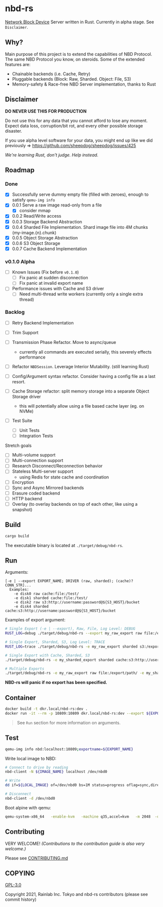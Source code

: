 nbd-rs
======

[Network Block Device](https://en.wikipedia.org/wiki/Network_block_device) Server written in Rust. Currently in alpha stage. See `Disclaimer`.

## Why?

Main purpose of this project is to extend the capabilities of NBD Protocol. The same NBD Protocol you know, on steroids. Some of the extended features are:

  - Chainable backends (i.e. Cache, Retry)
  - Pluggable backends (Block: Raw, Sharded. Object: File, S3)
  - Memory-safety & Race-free NBD Server implementation, thanks to Rust

## Disclaimer

**DO NEVER USE THIS FOR PRODUCTION**

Do not use this for any data that you cannot afford to lose any moment. Expect data loss, corruption/bit rot, and every other possible storage disaster.

If you use alpha level software for your data, you might end up like we did previously => https://github.com/sheepdog/sheepdog/issues/425

*We're learning Rust, don't judge. Help instead.*

## Roadmap

### Done

* [X] Successfully serve dummy empty file (filled with zeroes), enough to satisfy `qemu-img info`
* [X] 0.0.1 Serve a raw image read-only from a file
  * [X] consider mmap
* [X] 0.0.2 Read/Write access
* [X] 0.0.3 Storage Backend Abstraction
* [X] 0.0.4 Sharded File Implementation. Shard image file into 4M chunks (my-image.{n}.chunk)
* [X] 0.0.5 Object Storage Abstraction
* [X] 0.0.6 S3 Object Storage
* [X] 0.0.7 Cache Backend Implementation

### v0.1.0 Alpha

* [ ] Known Issues (Fix before `v0.1.0`)
  * [ ] Fix panic at sudden disconnection
  * [ ] Fix panic at invalid export name
* [ ] Performance issues with Cache and S3 driver
  * [ ] Need multi-thread write workers (currently only a single extra thread)

### Backlog

* [ ] Retry Backend Implementation
* [ ] Trim Support
* [ ] Transmission Phase Refactor. Move to async/queue
  * currently all commands are executed serially, this severely effects performance
* [ ] Refactor `NBDSession`. Leverage Interior Mutability. (still learning Rust)
* [ ] Config/Argument syntax refactor. Consider having a config file as a last resort.
* [ ] Cache Storage refactor: split memory storage into a separate Object Storage driver
  * this will potentially allow using a file based cache layer (eg. on NVMe)

* [ ] Test Suite
  * [ ] Unit Tests
  * [ ] Integration Tests

Stretch goals

* [ ] Multi-volume support
* [ ] Multi-connection support
* [ ] Research Disconnect/Reconnection behavior
* [ ] Stateless Multi-server support
  * using Redis for state cache and coordination
* [ ] Encryption
* [ ] Sync and Async Mirrored backends
* [ ] Erasure coded backend
* [ ] HTTP backend
* [ ] Overlay (to overlay backends on top of each other, like using a snapshot)

## Build

```sh
cargo build
```

The executable binary is located at `./target/debug/nbd-rs`.

## Run

Arguments:

```
[-e | --export EXPORT_NAME; DRIVER (raw, sharded); (cache)? CONN_STR]...
  Examples:
    -e disk0 raw cache:file:/test/
    -e disk1 sharded cache:file:/test/
    -e disk2 raw s3:http://username:password@${S3_HOST}/bucket
    -e disk4 sharded cache:s3:http://username:password@${S3_HOST}/bucket
```

Examples of export argument:

```sh
# Single Export (-e | --export), Raw, File, Log Level: DEBUG
RUST_LOG=debug ./target/debug/nbd-rs --export my_raw_export raw file:/export/path/

# Single Export, Sharded, S3, Log Level: TRACE
RUST_LOG=trace ./target/debug/nbd-rs -e my_raw_export sharded s3:/export/path/

# Single Export with Cache, Sharded, S3
./target/debug/nbd-rs -e my_sharded_export sharded cache:s3:http://username:password@${S3_HOST}/path

# Multiple Exports
./target/debug/nbd-rs -e my_raw_export raw file:/export/path/ -e my_sharded_export sharded s3:http://username:password@${S3_HOST}/path
```

**NBD-rs will panic if no export has been specified.**

## Container

```sh
docker build -t dkr.local/nbd-rs:dev .
docker run -it --rm -p 10809:10809 dkr.local/nbd-rs:dev --export ${EXPORT_NAME} raw file:/test/
```

> See `Run` section for more information on arguments.

## Test

```sh
qemu-img info nbd:localhost:10809;exportname=${EXPORT_NAME}
```

Write local image to NBD:

```sh
# Connect to drive by reading
nbd-client -N ${IMAGE_NAME} localhost /dev/nbd0

# Write
dd if=${LOCAL_IMAGE} of=/dev/nbd0 bs=1M status=progress oflag=sync,direct

# Disconnect
nbd-client -d /dev/nbd0
```

Boot alpine with qemu:

```sh
qemu-system-x86_64   -enable-kvm   -machine q35,accel=kvm   -m 2048  -drive file=nbd:127.0.0.1:10809:exportname=${EXPORT_NAME},format=raw   -display gtk   -serial mon:stdio
```

## Contributing

VERY WELCOME! *(Contributions to the contribution guide is also very welcome.)*

Please see [CONTRIBUTING.md](CONTRIBUTING.md)

## COPYING

[GPL-3.0](LICENSE)

Copyright 2021, Rainlab Inc. Tokyo and nbd-rs contributors (please see commit history)
